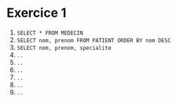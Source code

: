 # Exercice 1

1. ``SELECT * FROM MEDECIN``
2. ``SELECT nom, prenom FROM PATIENT ORDER BY nom DESC``
3. ``SELECT nom, prenom, specialite``
4. ``..``
5. ``..``
6. ``..``
7. ``..``
8. ``..``
9. ``..``
